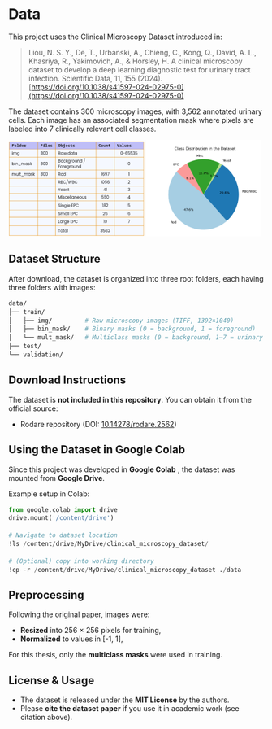 # Data

This project uses the Clinical Microscopy Dataset introduced in:

> Liou, N. S. Y., De, T., Urbanski, A., Chieng, C., Kong, Q., David, A. L., Khasriya, R., Yakimovich, A., & Horsley, H.
> A clinical microscopy dataset to develop a deep learning diagnostic test for urinary tract infection.
> Scientific Data, 11, 155 (2024). [https://doi.org/10.1038/s41597-024-02975-0](https://doi.org/10.1038/s41597-024-02975-0) 

The dataset contains 300 microscopy images, with 3,562 annotated urinary cells. Each image has an associated segmentation mask where pixels are labeled into 7 clinically relevant cell classes.

<div aling="center">
  <img src="TableOfContent.png" width="53%">
  <img src="Pie.png" width="45%">
</div>

## Dataset Structure

After download, the dataset is organized into three root folders, each having three folders with images:

```bash
data/
├── train/
│   ├── img/         # Raw microscopy images (TIFF, 1392×1040)
│   ├── bin_mask/    # Binary masks (0 = background, 1 = foreground)
│   └── mult_mask/   # Multiclass masks (0 = background, 1–7 = urinary cell types)
├── test/
└── validation/
```

## Download Instructions 

The dataset is **not included in this repository**. You can obtain it from the official source:

- Rodare repository (DOI: [10.14278/rodare.2562](https://doi.org/10.14278/rodare.2562))

## Using the Dataset in Google Colab

Since this project was developed in **Google Colab** , the dataset was mounted from **Google Drive**.

Example setup in Colab:

```python
from google.colab import drive
drive.mount('/content/drive')

# Navigate to dataset location
!ls /content/drive/MyDrive/clinical_microscopy_dataset/

# (Optional) copy into working directory
!cp -r /content/drive/MyDrive/clinical_microscopy_dataset ./data
```

## Preprocessing

Following the original paper, images were:
- **Resized** into 256 × 256 pixels for training,
- **Normalized** to values in [-1, 1],

For this thesis, only the **multiclass masks** were used in training.

## License & Usage

- The dataset is released under the **MIT License** by the authors.
- Please **cite the dataset paper** if you use it in academic work (see citation above).
